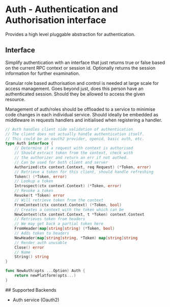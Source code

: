 # Auth - Authentication and Authorisation interface

Provides a high level pluggable abstraction for authentication.

## Interface

Simplify authentication with an interface that just returns true or 
false based on the current RPC context or session id. Optionally 
returns the session information for further examination.

Granular role based authorisation and control is needed at large scale 
for access management. Goes beyond just, does this person have an 
authenticated session. Should they be allowed to access the given 
resource.

Management of auth/roles should be offloaded to a service to minimise code changes 
in each individual service. Should ideally be embedded as middleware in requests handlers 
and initialised when registering a handler.

```go
// Auth handles client side validation of authentication
// The client does not actually handle authentication itself.
// This could be an oauth2 provider, openid, basic auth, etc.
type Auth interface {
	// Determine if a request with context is authorised
	// Should extract token from the context, check with
	// the authorizer and return an err if not authed.
	// Can be used for both client and server
	Authorized(ctx context.Context, req Request) (*Token, error)
	// Retrieve a token for this client, should handle refreshing
	Token() (*Token, error)
	// Lookup a token
	Introspect(ctx context.Context) (*Token, error)
	// Revoke a token
	Revoke(t *Token) error
	// Will retrieve token from the context
	FromContext(ctx context.Context) (*Token, bool)
	// Creates a context with the token which can be
	NewContext(ctx context.Context, t *Token) context.Context
	// Retrieves token from headers
	// We may get back a partial token here
	FromHeader(map[string]string) (*Token, bool)
	// Adds token to headers
	NewHeader(map[string]string, *Token) map[string]string
	// Render auth unusable
	Close() error
	// Name
	String() string
}

func NewAuth(opts ...Option) Auth {
	return newPlatform(opts...)
}
```

## Supported Backends

- Auth service (Oauth2)
